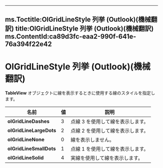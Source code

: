

---
ms.Toctitle:OlGridLineStyle 列挙 (Outlook)(機械翻訳)
title:OlGridLineStyle 列挙 (Outlook)(機械翻訳)
ms.ContentId:ca89d3fc-eaa2-990f-641e-76a394f22e42
---
# OlGridLineStyle 列挙 (Outlook)(機械翻訳)




**TableView** オブジェクトに線を表示するときに使用する線のスタイルを指定します。

|**名前**|**値**|**説明**|
|---|---|---|
|**olGridLineDashes**|3|点線 3 を使用して線を表示します。|
|**olGridLineLargeDots**|2|点線 2 を使用して線を表示します。|
|**olGridLineNone**|0|線を表示しません。|
|**olGridLineSmallDots**|1|点線 1 を使用して線を表示します。|
|**olGridLineSolid**|4|実線を使用して線を表示します。|




